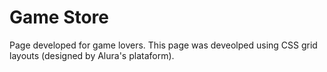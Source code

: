 # Game Store

Page developed for game lovers. This page was deveolped using CSS grid layouts (designed by Alura's plataform).
